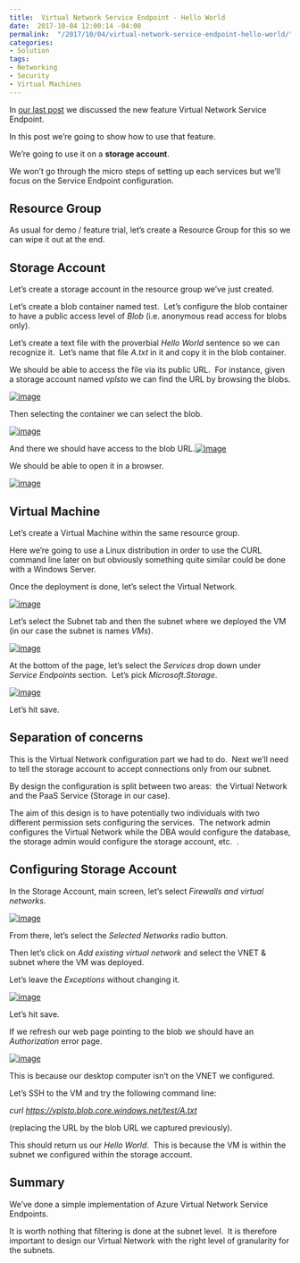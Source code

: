 ```yaml
---
title:  Virtual Network Service Endpoint - Hello World
date:  2017-10-04 12:00:14 -04:00
permalink:  "/2017/10/04/virtual-network-service-endpoint-hello-world/"
categories:
- Solution
tags:
- Networking
- Security
- Virtual Machines
---
```

In <a href="http://vincentlauzon.com/2017/10/02/vnet-service-endpoints-for-azure-sql-storage/">our last post</a> we discussed the new feature Virtual Network Service Endpoint.

In this post we’re going to show how to use that feature.

We’re going to use it on a <strong>storage account</strong>.

We won’t go through the micro steps of setting up each services but we’ll focus on the Service Endpoint configuration.
<h2>Resource Group</h2>
As usual for demo / feature trial, let’s create a Resource Group for this so we can wipe it out at the end.
<h2>Storage Account</h2>
Let’s create a storage account in the resource group we’ve just created.

Let’s create a blob container named test.  Let’s configure the blob container to have a public access level of <em>Blob</em> (i.e. anonymous read access for blobs only).

Let’s create a text file with the proverbial <em>Hello World</em> sentence so we can recognize it.  Let’s name that file <em>A.txt</em> in it and copy it in the blob container.

We should be able to access the file via its public URL.  For instance, given a storage account named <em>vplsto</em> we can find the URL by browsing the blobs.

<a href="assets/2017/10/virtual-network-service-endpoint-hello-world/image9.png"><img style="border:0 currentcolor;display:inline;background-image:none;" title="image" src="assets/2017/10/virtual-network-service-endpoint-hello-world/image_thumb9.png" alt="image" border="0" /></a>

Then selecting the container we can select the blob.

<a href="assets/2017/10/virtual-network-service-endpoint-hello-world/image10.png"><img style="border:0 currentcolor;display:inline;background-image:none;" title="image" src="assets/2017/10/virtual-network-service-endpoint-hello-world/image_thumb10.png" alt="image" border="0" /></a>

And there we should have access to the blob URL.<a href="assets/2017/10/virtual-network-service-endpoint-hello-world/image11.png"><img style="border:0 currentcolor;display:inline;background-image:none;" title="image" src="assets/2017/10/virtual-network-service-endpoint-hello-world/image_thumb11.png" alt="image" border="0" /></a>

We should be able to open it in a browser.

<a href="assets/2017/10/virtual-network-service-endpoint-hello-world/image12.png"><img style="border:0 currentcolor;display:inline;background-image:none;" title="image" src="assets/2017/10/virtual-network-service-endpoint-hello-world/image_thumb12.png" alt="image" border="0" /></a>
<h2>Virtual Machine</h2>
Let’s create a Virtual Machine within the same resource group.

Here we’re going to use a Linux distribution in order to use the CURL command line later on but obviously something quite similar could be done with a Windows Server.

Once the deployment is done, let’s select the Virtual Network.

<a href="assets/2017/10/virtual-network-service-endpoint-hello-world/image13.png"><img style="border:0 currentcolor;display:inline;background-image:none;" title="image" src="assets/2017/10/virtual-network-service-endpoint-hello-world/image_thumb13.png" alt="image" border="0" /></a>

Let’s select the Subnet tab and then the subnet where we deployed the VM (in our case the subnet is names <em>VMs</em>).

<a href="assets/2017/10/virtual-network-service-endpoint-hello-world/image14.png"><img style="border:0 currentcolor;display:inline;background-image:none;" title="image" src="assets/2017/10/virtual-network-service-endpoint-hello-world/image_thumb14.png" alt="image" border="0" /></a>

At the bottom of the page, let’s select the <em>Services</em> drop down under <em>Service Endpoints</em> section.  Let’s pick <em>Microsoft.Storage</em>.

<a href="assets/2017/10/virtual-network-service-endpoint-hello-world/image15.png"><img style="border:0 currentcolor;display:inline;background-image:none;" title="image" src="assets/2017/10/virtual-network-service-endpoint-hello-world/image_thumb15.png" alt="image" border="0" /></a>

Let’s hit save.
<h2></h2>
<h2>Separation of concerns</h2>
This is the Virtual Network configuration part we had to do.  Next we’ll need to tell the storage account to accept connections only from our subnet.

By design the configuration is split between two areas:  the Virtual Network and the PaaS Service (Storage in our case).

The aim of this design is to have potentially two individuals with two different permission sets configuring the services.  The network admin configures the Virtual Network while the DBA would configure the database, the storage admin would configure the storage account, etc.  .
<h2>Configuring Storage Account</h2>
In the Storage Account, main screen, let’s select <em>Firewalls and virtual networks</em>.

<a href="assets/2017/10/virtual-network-service-endpoint-hello-world/image16.png"><img style="margin:0;border:0 currentcolor;display:inline;background-image:none;" title="image" src="assets/2017/10/virtual-network-service-endpoint-hello-world/image_thumb16.png" alt="image" border="0" /></a>

From there, let’s select the <em>Selected Networks</em> radio button.

Then let’s click on <em>Add existing virtual network</em> and select the VNET &amp; subnet where the VM was deployed.

Let’s leave the <em>Exceptions</em> without changing it.

<a href="assets/2017/10/virtual-network-service-endpoint-hello-world/image17.png"><img style="border:0 currentcolor;display:inline;background-image:none;" title="image" src="assets/2017/10/virtual-network-service-endpoint-hello-world/image_thumb17.png" alt="image" border="0" /></a>

Let’s hit save.

If we refresh our web page pointing to the blob we should have an <em>Authorization</em> error page.

<a href="assets/2017/10/virtual-network-service-endpoint-hello-world/image18.png"><img style="border:0 currentcolor;display:inline;background-image:none;" title="image" src="assets/2017/10/virtual-network-service-endpoint-hello-world/image_thumb18.png" alt="image" border="0" /></a>

This is because our desktop computer isn’t on the VNET we configured.

Let’s SSH to the VM and try the following command line:

<em>curl https://vplsto.blob.core.windows.net/test/A.txt</em>

(replacing the URL by the blob URL we captured previously).

This should return us our <em>Hello World</em>.  This is because the VM is within the subnet we configured within the storage account.
<h2>Summary</h2>
We’ve done a simple implementation of Azure Virtual Network Service Endpoints.

It is worth nothing that filtering is done at the subnet level.  It is therefore important to design our Virtual Network with the right level of granularity for the subnets.